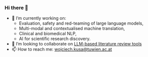 ### Hi there 👋

- 🔭 I’m currently working on:
  -  Evaluation, safety and red-teaming of large language models,
  -  Multi-modal and contextualised machine translation,
  -  Clinical and biomedical NLP,
  -  AI for scientific research discovery.
- 👯 I’m looking to collaborate on [LLM-based literature review tools](https://github.com/ProjectDossier/cruise-screening)
- 📫 How to reach me: wojciech.kusa@tuwien.ac.at
